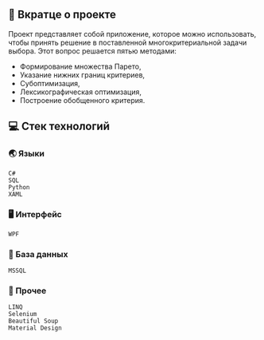 ## :bookmark_tabs: Вкратце о проекте
Проект представляет собой приложение, которое можно использовать, чтобы принять решение в поставленной многокритериальной задачи выбора. Этот вопрос решается пятью методами:
- Формирование множества Парето, 
- Указание нижних границ критериев, 
- Субоптимизация, 
- Лексикографическая оптимизация, 
- Построение обобщенного критерия. 
## :computer: Стек технологий
### :earth_asia: Языки
```
C#
SQL
Python
XAML
```
### :desktop_computer: Интерфейс
```
WPF
```
### :floppy_disk: База данных
```
MSSQL
```
### :scroll: Прочее
```
LINQ
Selenium
Beautiful Soup
Material Design
```